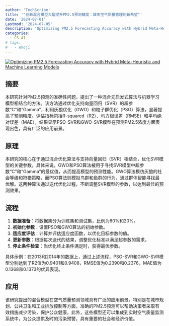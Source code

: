 ```yaml
---
author: 'TechScribe'
title: '"创新混合模型大幅提升PM2.5预测精度：城市空气质量管理的新希望"'
date: '2024-07-01'
Lastmod: '2024-07-05'
description: 'Optimizing PM2.5 Forecasting Accuracy with Hybrid Meta-Heuristic and Machine Learning Models'
categories:
  - CS.AI
# tags:
#   - emoji
---
```


[![Optimizing PM2.5 Forecasting Accuracy with Hybrid Meta-Heuristic and Machine Learning Models](https://arxiv-research-1301205113.cos.ap-guangzhou.myqcloud.com/images/2407.01647v1.pdf_0.jpg)](https://arxiv.org/abs/2407.01647v1)

## 摘要

本研究针对PM2.5预测的准确性问题，提出了一种混合元启发式算法与机器学习模型相结合的方法。该方法通过优化支持向量回归（SVR）的超参数“C”和“Gamma”，利用灰狼优化（GWO）和粒子群优化（PSO）算法，显著提高了预测精度。评估指标包括R-squared（R2）、均方根误差（RMSE）和平均绝对误差（MAE），结果显示PSO-SVR和GWO-SVR模型在预测PM2.5浓度方面表现出色，具有广泛的应用前景。<!--more-->

## 原理

本研究的核心在于通过混合优化算法与支持向量回归（SVR）相结合，优化SVR模型的关键参数。具体来说，GWO和PSO算法被用于寻找SVR模型中超参数“C”和“Gamma”的最优值，从而提高模型的预测性能。GWO算法模仿灰狼的社会等级和狩猎策略，而PSO算法则模拟鸟群和鱼群的行为，通过群体智能寻找最优解。这两种算法通过迭代优化过程，不断调整SVR模型的参数，以达到最佳的预测效果。

## 流程

1. **数据准备**：将数据集分为训练集和测试集，比例为80%和20%。
2. **初始化参数**：设置PSO和GWO算法的初始参数。
3. **适应度评估**：计算并评估适应度函数，以优化目标参数的值。
4. **更新参数**：根据每次迭代的结果，调整优化标准以满足超参数的需求。
5. **停止条件检查**：当优化终止条件满足时，获得最优参数。

具体示例：在2013和2014年的数据上，通过上述流程，PSO-SVR和GWO-SVR模型分别达到了R2值为0.9401和0.9408，RMSE值为0.2390和0.2376，MAE值为0.1368和0.1373的优异表现。

## 应用

该研究提出的混合模型在空气质量预测领域具有广泛的应用前景。特别是在城市规划、公共卫生和工业排放控制等方面，准确的PM2.5预测可以帮助决策者采取有效措施减少污染，保护公众健康。此外，这些模型还可以集成到实时空气质量监测系统中，为公众提供及时的污染预警，具有重要的社会和经济价值。